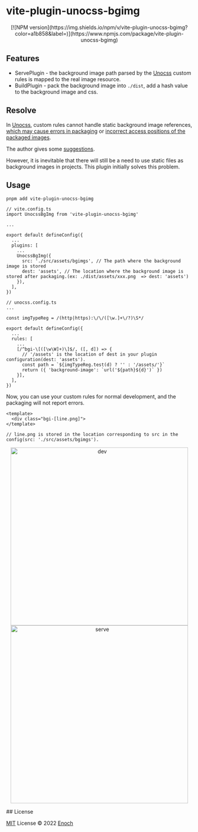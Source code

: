 # vite-plugin-unocss-bgimg

<p align="center">
[![NPM version](https://img.shields.io/npm/v/vite-plugin-unocss-bgimg?color=a1b858&label=)](https://www.npmjs.com/package/vite-plugin-unocss-bgimg)
</p>

## Features
- ServePlugin - the background image path parsed by the [Unocss](https://github.com/unocss/unocss) custom rules is mapped to the real image resource.
- BuildPlugin - pack the background image into ```./dist```, add a hash value to the background image and css.

## Resolve
In [Unocss](https://github.com/unocss/unocss), custom rules cannot handle static background image references, [which may cause errors in packaging](https://github.com/unocss/unocss/issues/1048) or [incorrect access positions of the packaged images](https://github.com/unocss/unocss/issues/1397).

The author gives some [suggestions](https://github.com/unocss/unocss/issues/1397#issuecomment-1221592140).

However, it is inevitable that there will still be a need to use static files as background images in projects. This plugin initially solves this problem.

## Usage
``` pnpm add vite-plugin-unocss-bgimg ```

```
// vite.config.ts
import UnocssBgImg from 'vite-plugin-unocss-bgimg'

...

export default defineConfig({
  ...
  plugins: [
    ...
    UnocssBgImg({
      src: './src/assets/bgimgs', // The path where the background image is stored
      dest: 'assets', // The location where the background image is stored after packaging.(ex: ./dist/assets/xxx.png  => dest: 'assets')
    }),
  ],
})

```

```
// unocss.config.ts
...

const imgTypeReg = /(http|https):\/\/([\w.]+\/?)\S*/

export default defineConfig({
  ...
  rules: [
    ...
    [/^bgi-\[([\w\W]+)\]$/, ([, d]) => {
      // '/assets' is the location of dest in your plugin configuration(dest: 'assets').
      const path = `${imgTypeReg.test(d) ? '' : '/assets/'}`
      return ({ 'background-image': `url('${path}${d}')` })
    }],
  ],
})

```

Now, you can use your custom rules for normal development, and the packaging will not report errors.

```
<template>
  <div class="bgi-[line.png]">
</template>

// line.png is stored in the location corresponding to src in the config(src: './src/assets/bgimgs').
```

<p align="center">
<img src="./assets/dev.png" title="dev" style="width:50vw;" />

<img src="./assets/serve.png" title="serve" style="width:50vw;" />
</p>
## License

[MIT](./LICENSE) License © 2022 [Enoch](https://github.com/enochzzz)
